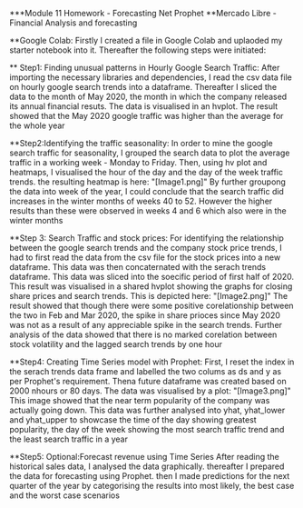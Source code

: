 ***Module 11 Homework - Forecasting Net Prophet
**Mercado Libre - Financial Analysis and forecasting

**Google Colab: 
Firstly I created a file  in Google Colab and uplaoded my starter notebook into it. Thereafter the following steps were initiated:

** Step1: Finding unusual patterns in Hourly Google Search Traffic: 
After importing the necessary libraries and dependencies, I read the csv data file on hourly google search trends into a dataframe. Thereafter I sliced the data to the month of May 2020, the month in which the company released its annual financial resuts. The data is visualised in an hvplot. The result showed that the May 2020 google traffic was higher than the average for the whole year

**Step2:Identifying the traffic seasonality:
 In order to mine the google search traffic for seasonality, I grouped the search data to plot the average traffic in a working week - Monday to Friday. Then, using hv plot and heatmaps, I visualised the hour of the day and the day of the week traffic trends. the resulting heatmap is here: "[Image1.png]"
  By further groupong the data into week of the year, I could conclude that the search traffic did increases in the winter months of weeks 40 to 52. However the higher results than these were observed in weeks 4 and 6 which also were in the winter months

**Step 3: Search Traffic and stock prices:
For identifying the relationship between the google search trends and the company stock price trends, I had to first read the data from the csv file for the stock prices into a new dataframe. This data was then concaternated with the serach trends dataframe. This data was sliced into the soecific period of first half of 2020. This result was visualised in a shared hvplot showing the graphs for closing share prices and search trends. This is depicted here: "[Image2.png]" The result showed that though there were some positive corelationship between the two in Feb and Mar 2020, the spike in share prioces since May 2020 was not as a result of any appreciable spike in the search trends. Further analysis of the data showed that there is no marked corelation between stock volatility and the lagged search trends by one hour

**Step4: Creating Time Series model with Prophet: 
First, I reset the index in the serach trends data frame and labelled the two colums as ds and y as per Prophet's requirement. Thena  future dataframe was created based on 2000 nhours or 80 days. The data was visualised by a plot: "[Image3.png]" This image showed that the near term popularity of the company was actually going down. This data was further analysed into yhat, yhat_lower and yhat_upper to showcase the time of the day showing greatest popularity, the day of the week showing the most search traffic trend and the least search traffic in a year

**Step5: Optional:Forecast revenue using Time Series
After reading the historical sales data, I analysed the data graphically. thereafter I prepared the data for forecasting using Prophet. then I made predictions for the next quarter of the year by categorising the results into most likely, the best case and the worst case scenarios 